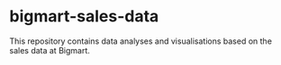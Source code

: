 # bigmart-sales-data
 This repository contains data analyses and visualisations based on the sales data at Bigmart.
